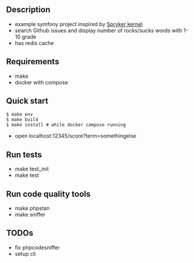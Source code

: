 ## Description
- example symfony project inspired by [Spryker kernel](https://github.com/spryker/spryker-core/tree/master/Bundles/Kernel/src/Spryker/Zed/Kernel)
- search Github issues and display number of rocks/sucks words with 1-10 grade
- has redis cache


## Requirements
- make
- docker with compose


## Quick start
```console
$ make env
$ make build
$ make install # while docker compose running
```
- open localhost:12345/score?term=somethingelse


## Run tests
- make test_init
- make test


## Run code quality tools
- make phpstan
- make sniffer


## TODOs
- fix phpcodesniffer
- setup cli
